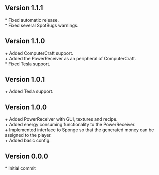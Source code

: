 Version 1.1.1
-------------

\* Fixed automatic release.  
\* Fixed several SpotBugs warnings.   


Version 1.1.0
-------------

\+ Added ComputerCraft support.  
\+ Added the PowerReceiver as an peripheral of ComputerCraft.  
\* Fixed Tesla support.  


Version 1.0.1
-------------

\+ Added Tesla support.  


Version 1.0.0
-------------

\+ Added PowerReceiver with GUI, textures and recipe.  
\+ Added energy consuming functionality to the PowerReceiver.  
\+ Implemented interface to Sponge so that the generated money can be assigned to the player.  
\+ Added basic config.  


Version 0.0.0
-------------

\* Initial commit  
